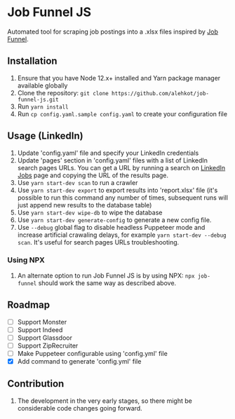# Job Funnel JS

Automated tool for scraping job postings into a .xlsx files inspired by [Job Funnel](https://github.com/PaulMcInnis/JobFunnel).

## Installation

1. Ensure that you have Node 12.x+ installed and Yarn package manager available globally
1. Clone the repository: `git clone https://github.com/alehkot/job-funnel-js.git`
1. Run `yarn install`
1. Run `cp config.yaml.sample config.yaml` to create your configuration file

## Usage (LinkedIn)

1. Update 'config.yaml' file and specify your LinkedIn credentials
1. Update 'pages' section in 'config.yaml' files with a list of LinkedIn search pages URLs.
You can get a URL by running a search on [LinkedIn Jobs](https://www.linkedin.com/jobs/)
page and copying the URL of the results page.
1. Use `yarn start-dev scan` to run a crawler
1. Use `yarn start-dev export` to export results into 'report.xlsx' file
(it's possible to run this command any number of times, subsequent
runs will just append new results to the database table)
1. Use `yarn start-dev wipe-db` to wipe the database
1. Use `yarn start-dev generate-config` to generate a new config file.
1. Use `--debug` global flag to disable headless Puppeteer mode and increase artificial crawaling delays,
for example `yarn start-dev --debug scan`. It's useful for search pages URLs troubleshooting.

### Using NPX

1. An alternate option to run Job Funnel JS is by using NPX: `npx job-funnel` should work the same
way as described above.

## Roadmap

- [ ] Support Monster
- [ ] Support Indeed
- [ ] Support Glassdoor
- [ ] Support ZipRecruiter
- [ ] Make Puppeteer configurable using 'config.yml' file
- [x] Add command to generate 'config.yml' file

## Contribution

1. The development in the very early stages, so there might be considerable code changes going forward.
